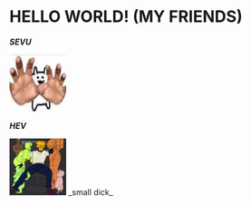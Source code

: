 # HELLO WORLD! (MY FRIENDS)
**_SEVU_**

<img src="sevu.png" width="100" height="100"/>

**_HEV_**

<img src="hev.png" width="100" height="100"/>
_small dick_
